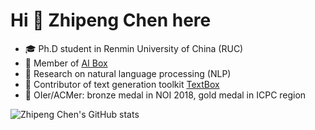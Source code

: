 # Hi 👋 Zhipeng Chen here

+ 🎓 Ph.D student in Renmin University of China (RUC)
+ 🏫 Member of [AI Box](https://github.com/RUCAIBox)
+ 🔎 Research on natural language processing (NLP)
+ 🌟 Contributor of text generation toolkit [TextBox](https://github.com/RUCAIBox/TextBox)
+ 🎈 OIer/ACMer: bronze medal in NOI 2018, gold medal in ICPC region

![Zhipeng Chen's GitHub stats](https://github-readme-stats.vercel.app/api?username=Timothy023&show_icons=true)
<!-- ![Top Langs](https://github-readme-stats.vercel.app/api/top-langs/?username=Timothy023&layout=compact) -->

<!--
**Timothy023/Timothy023** is a ✨ _special_ ✨ repository because its `README.md` (this file) appears on your GitHub profile.

Here are some ideas to get you started:

- 🔭 I’m currently working on ...
- 🌱 I’m currently learning ...
- 👯 I’m looking to collaborate on ...
- 🤔 I’m looking for help with ...
- 💬 Ask me about ...
- 📫 How to reach me: ...
- 😄 Pronouns: ...
- ⚡ Fun fact: ...
-->
